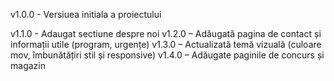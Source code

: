 v1.0.0 - Versiuea initiala a proiectului

v1.1.0 - Adaugat sectiune despre noi
v1.2.0 – Adăugată pagina de contact și informații utile (program, urgențe)
v1.3.0 – Actualizată temă vizuală (culoare mov, îmbunătățiri stil și responsive)
v1.4.0 – Adăugate paginile de concurs și magazin
